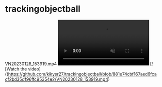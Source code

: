 # trackingobjectball
VN20230128_153919.mp4
<video class="background-image" src="assets/11.mp](https://github.com/kikysr27/trackingobjectball/blob/881e74cbf167aed6fcacf2bd35df96ffc95354e2/VN20230128_153919.mp4" muted loop autoplay></video>
[![Watch the video]((https://github.com/kikysr27/trackingobjectball/blob/881e74cbf167aed6fcacf2bd35df96ffc95354e2/VN20230128_153919.mp4)

